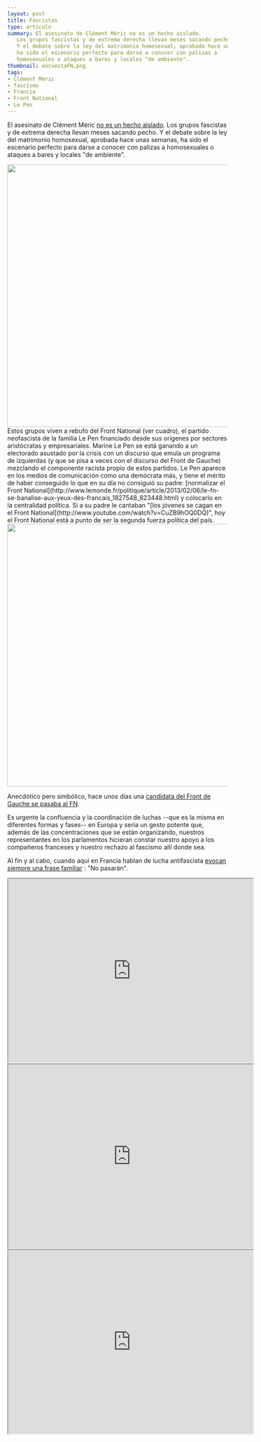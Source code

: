 ```yaml
---
layout: post
title: Fascistas
type: articulo
summary: El asesinato de Clément Méric no es un hecho aislado.
   Los grupos fascistas y de extrema derecha llevan meses sacando pecho. 
   Y el debate sobre la ley del matrimonio homosexual, aprobada hace unas semanas, 
   ha sido el escenario perfecto para darse a conocer con palizas a 
   homosexuales o ataques a bares y locales "de ambiente".
thumbnail: encuestaFN.png
tags:
- Clément Méric
- fascismo
- Francia
- Front National
- Le Pen
---
```


El asesinato de Clément Méric [no es un hecho aislado](http://www.humanite.fr/politique/lagression-de-clement-meric-nest-pas-un-acte-pas-i-543212). 
Los grupos fascistas y de extrema derecha llevan meses sacando pecho. 
Y el debate sobre la ley del matrimonio homosexual, aprobada hace unas semanas, 
ha sido el escenario perfecto para darse a conocer con palizas a 
homosexuales o ataques a bares y locales "de ambiente".

<img src="{{ site.baseurl }}/assets/EXTREMEDROITE2013-2.png" width="600" />
Estos grupos viven a rebufo del Front National (ver cuadro), el partido 
neofascista de la familia Le Pen financiado desde sus orígenes por 
sectores aristócratas y empresariales. Marine Le Pen se está ganando a 
un electorado asustado por la crisis con un discurso que emula un programa 
de izquierdas (y que se pisa a veces con el discurso del Front de Gauche) 
mezclando el componente racista propio de estos partidos. Le Pen aparece 
en los medios de comunicación como una demócrata más, y tiene el mérito 
de haber conseguido lo que en su día no consiguió su padre: 
[normalizar el Front National](http://www.lemonde.fr/politique/article/2013/02/06/le-fn-se-banalise-aux-yeux-des-francais_1827548_823448.html) 
y colocarlo en la centralidad política. Si a su padre le cantaban 
"[los jóvenes se cagan en el Front National](http://www.youtube.com/watch?v=CuZB9hOQ0DQ)", 
hoy el Front National está a punto de ser la segunda fuerza política del país.

<img src="{{ site.baseurl }}/assets/encuestaFN.png" width="600" />

Anecdótico pero simbólico, hace unos días una [candidata del Front de Gauche se pasaba al FN](http://www.lemonde.fr/politique/article/2013/05/25/l-ex-candidate-communiste-anna-rosso-roig-passe-au-fn-pour-les-municipales_3417528_823448.html).

Es urgente la confluencia y la coordinación de luchas --que es la misma 
en diferentes formas y fases-- en Europa y seria un gesto potente que, 
además de las concentraciones que se están organizando, nuestros representantes 
en los parlamentos hicieran constar nuestro apoyo a los compañeros franceses 
y nuestro rechazo al fascismo allí donde sea.

Al fin y al cabo, cuando aquí en Francia hablan de lucha antifascista [evocan siempre una frase familiar](http://www.alexis-corbiere.com/index.php/post/2013/06/05/L%E2%80%99horreur-fasciste-vient-de-tuer-en-plein-Paris?utm_source=twitterfeed&utm_medium=twitter) : "No pasarán".

<iframe width="560" height="420" src="http://www.youtube.com/embed/CuZB9hOQ0DQ?color=white&theme=light"></iframe>

<iframe width="560" height="420" src="http://www.youtube.com/embed/ct4-q1f3TOo?color=white&theme=light"></iframe>

<iframe width="560" height="420" src="http://www.youtube.com/embed/M65MKVmIJbw?color=white&theme=light"></iframe>
